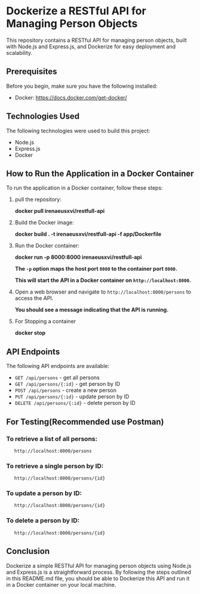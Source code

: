 # Dockerize a RESTful API for Managing Person Objects

This repository contains a RESTful API for managing person objects, built with Node.js and Express.js, and Dockerize for easy deployment and scalability.



## Prerequisites
   Before you begin, make sure you have the following installed:

* Docker: https://docs.docker.com/get-docker/

## Technologies Used

The following technologies were used to build this project:

- Node.js
- Express.js
- Docker

## How to Run the Application in a Docker Container

To run the application in a Docker container, follow these steps:

1. pull the repository:

    **docker pull irenaeusxvi/restfull-api** 



2. Build the Docker image:

   **docker build . -t irenaeusxvi/restfull-api -f app/Dockerfile**


3. Run the Docker container:

    **docker run -p 8000:8000 irenaeusxvi/restfull-api**


    **The `-p` option maps the host port `8000` to the container port `8000`.**

    **This will start the API in a Docker container on `http://localhost:8000`.**



4. Open a web browser and navigate to `http://localhost:8000/persons` to access the API.





   **You should see a message indicating that the API is running.**




5. For Stopping a container

   **docker stop **<Container name in your  machine>****

## API Endpoints

The following API endpoints are available:

- `GET /api/persons` - get all persons
- `GET /api/persons/{:id}` - get person by ID
- `POST /api/persons` - create a new person
- `PUT /api/persons/{:id}` - update person by ID
- `DELETE /api/persons/{:id}` - delete person by ID




## For Testing(Recommended use Postman)


   ### To retrieve a list of all persons:

       http://localhost:8000/persons

   ### To retrieve a single person by ID:

       http://localhost:8000/persons/{id}

   ### To update a person by ID:

       http://localhost:8000/persons/{id}

   ### To delete a person by ID:

       http://localhost:8000/persons/{id}


## Conclusion

Dockerize a simple RESTful API for managing person objects using Node.js and Express.js is a straightforward process. By following the steps outlined in this README.md file, you should be able to Dockerize this API and run it in a Docker container on your local machine.

